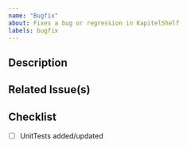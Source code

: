 ```yaml
---
name: "Bugfix"
about: Fixes a bug or regression in KapitelShelf
labels: bugfix
---
```


## Description

<!-- What bug does this PR fix? -->

## Related Issue(s)

<!-- Link to the issue(s) this fixes (e.g., Closes #123) -->

## Checklist

- [ ] UnitTests added/updated
